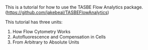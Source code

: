 This is a tutorial for how to use the TASBE Flow Analytics package.
(https://github.com/jakebeal/TASBEFlowAnalytics)

This tutorial has three units:

1. How Flow Cytometry Works
2. Autofluorescence and Compensation in Cells
3. From Arbitrary to Absolute Units
